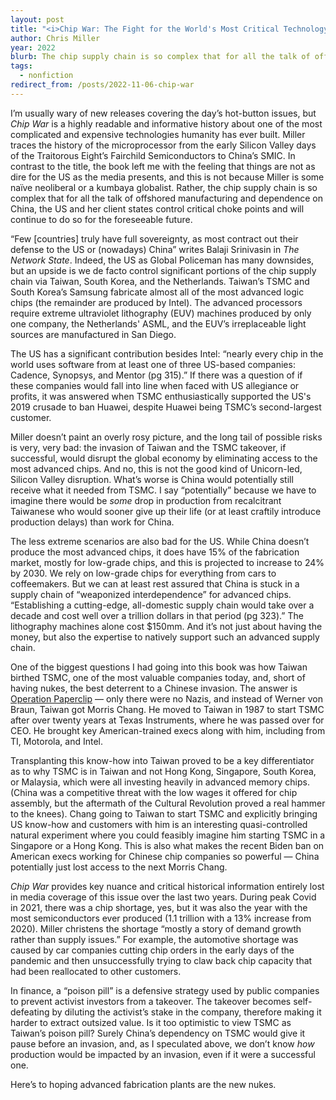```yaml
---
layout: post
title: "<i>Chip War: The Fight for the World's Most Critical Technology</i>"
author: Chris Miller
year: 2022
blurb: The chip supply chain is so complex that for all the talk of offshored manufacturing and dependence on China, the United States and her client states control critical choke points and will continue to do so for the foreseeable future.
tags:
  - nonfiction
redirect_from: /posts/2022-11-06-chip-war
---
```


I’m usually wary of new releases covering the day’s hot-button issues, but _Chip War_ is a highly readable and informative history about one of the most complicated and expensive technologies humanity has ever built. Miller traces the history of the microprocessor from the early Silicon Valley days of the Traitorous Eight’s Fairchild Semiconductors to China’s SMIC. In contrast to the title, the book left me with the feeling that things are not as dire for the US as the media presents, and this is not because Miller is some naïve neoliberal or a kumbaya globalist. Rather, the chip supply chain is so complex that for all the talk of offshored manufacturing and dependence on China, the US and her client states control critical choke points and will continue to do so for the foreseeable future.

“Few [countries] truly have full sovereignty, as most contract out their defense to the US or (nowadays) China” writes Balaji Srinivasin in _The Network State_. Indeed, the US as Global Policeman has many downsides, but an upside is we de facto control significant portions of the chip supply chain via Taiwan, South Korea, and the Netherlands. Taiwan’s TSMC and South Korea’s Samsung fabricate almost all of the most advanced logic chips (the remainder are produced by Intel). The advanced processors require extreme ultraviolet lithography (EUV) machines produced by only one company, the Netherlands' ASML, and the EUV’s irreplaceable light sources are manufactured in San Diego.

The US has a significant contribution besides Intel: “nearly every chip in the world uses software from at least one of three US-based companies: Cadence, Synopsys, and Mentor (pg 315).” If there was a question of if these companies would fall into line when faced with US allegiance or profits, it was answered when TSMC enthusiastically supported the US's 2019 crusade to ban Huawei, despite Huawei being TSMC’s second-largest customer.

Miller doesn’t paint an overly rosy picture, and the long tail of possible risks is very, very bad: the invasion of Taiwan and the TSMC takeover, if successful, would disrupt the global economy by eliminating access to the most advanced chips. And no, this is not the good kind of Unicorn-led, Silicon Valley disruption. What’s worse is China would potentially still receive what it needed from TSMC. I say “potentially” because we have to imagine there would be _some_ drop in production from recalcitrant Taiwanese who would sooner give up their life  (or at least craftily introduce production delays) than work for China.

The less extreme scenarios are also bad for the US. While China doesn’t produce the most advanced chips, it does have 15% of the fabrication market, mostly for low-grade chips, and this is projected to increase to 24% by 2030. We rely on low-grade chips for everything from cars to coffeemakers. But we can at least rest assured that China is stuck in a supply chain of “weaponized interdependence” for advanced chips. “Establishing a cutting-edge, all-domestic supply chain would take over a decade and cost well over a trillion dollars in that period (pg 323).” The lithography machines alone cost $150mm. And it’s not just about having the money, but also the expertise to natively support such an advanced supply chain.

One of the biggest questions I had going into this book was how Taiwan birthed TSMC, one of the most valuable companies today, and, short of having nukes, the best deterrent to a Chinese invasion. The answer is [Operation Paperclip](https://kinetic.reviews/posts/2022-10-18-taking-nazi-technology) — only there were no Nazis, and instead of Werner von Braun, Taiwan got Morris Chang. He moved to Taiwan in 1987 to start TSMC after over twenty years at Texas Instruments, where he was passed over for CEO. He brought key American-trained execs along with him, including from TI, Motorola, and Intel.

Transplanting this know-how into Taiwan proved to be a key differentiator as to why TSMC is in Taiwan and not Hong Kong, Singapore, South Korea, or Malaysia, which were all investing heavily in advanced memory chips. (China was a competitive threat with the low wages it offered for chip assembly, but the aftermath of the Cultural Revolution proved a real hammer to the knees). Chang going to Taiwan to start TSMC and explicitly bringing US know-how and customers with him is an interesting quasi-controlled natural experiment where you could feasibly imagine him starting TSMC in a Singapore or a Hong Kong. This is also what makes the recent Biden ban on American execs working for Chinese chip companies so powerful — China potentially just lost access to the next Morris Chang.

_Chip War_ provides key nuance and critical historical information entirely lost in media coverage of this issue over the last two years. During peak Covid in 2021, there was a chip shortage, yes, but it was also the year with the most semiconductors ever produced (1.1 trillion with a 13% increase from 2020). Miller christens the shortage “mostly a story of demand growth rather than supply issues.” For example, the automotive shortage was caused by car companies cutting chip orders in the early days of the pandemic and then unsuccessfully trying to claw back chip capacity that had been reallocated to other customers.

In finance, a “poison pill” is a defensive strategy used by public companies to prevent activist investors from a takeover. The takeover becomes self-defeating by diluting the activist’s stake in the company, therefore making it harder to extract outsized value. Is it too optimistic to view TSMC as Taiwan’s poison pill? Surely China’s dependency on TSMC would give it pause before an invasion, and, as I speculated above, we don’t know _how_ production would be impacted by an invasion, even if it were a successful one.

Here’s to hoping advanced fabrication plants are the new nukes.
